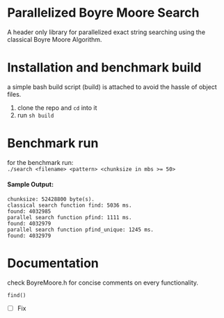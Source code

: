 # Parallelized Boyre Moore Search
A header only library for parallelized exact string searching using the classical Boyre Moore Algorithm.


# Installation and benchmark build
a simple bash build script (build) is attached to avoid the hassle of object files. 

1. clone the repo and `cd` into it
2. run `sh build`

# Benchmark run 
for the benchmark run: <br>
`./search <filename> <pattern> <chunksize in mbs >= 50>`

#### Sample Output:

```
chunksize: 52428800 byte(s).
classical search function find: 5036 ms.
found: 4032985
parallel search function pfind: 1111 ms.
found: 4032979
parallel search function pfind_unique: 1245 ms.
found: 4032979
```

# Documentation 
check BoyreMoore.h for concise comments  on every functionality.

`find()`

- [ ] Fix 
